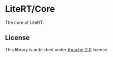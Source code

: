 # LiteRT/Core

The core of LiteRT.

## License

This library is published under [Apache-2.0](./LICENSE) license.
